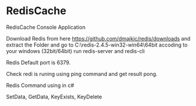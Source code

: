 # RedisCache
RedisCache Console Application

Download Redis from here https://github.com/dmajkic/redis/downloads and extract the Folder and go to 
C:\redis-2.4.5-win32-win64\64bit accoding to your windows (32bit/64bit) run redis-server and redis-cli

Redis Default port is 6379.

Check redi is runing using ping command and get result pong.

Redis Command using in c#

SetData, GetData, KeyExists, KeyDelete
